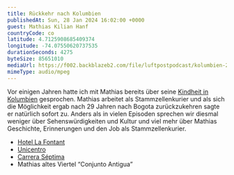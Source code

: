 ```yaml
---
title: Rückkehr nach Kolumbien
publishedAt: Sun, 28 Jan 2024 16:02:00 +0000
guest: Mathias Kilian Hanf
countryCode: co
latitude: 4.7125908685409374
longitude: -74.07550620737535
durationSeconds: 4275
byteSize: 85651010
mediaUrl: https://f002.backblazeb2.com/file/luftpostpodcast/kolumbien-2.mp3
mimeType: audio/mpeg
---
```


Vor einigen Jahren hatte ich mit Mathias bereits über seine [Kindheit in Kolumbien](https://www.luftpost-podcast.de/kolumbien) gesprochen. Mathias arbeitet als Stammzellenkurier und als sich die Möglichkeit ergab nach 29 Jahren nach Bogota zurückzukehren sagte er natürlich sofort zu. Anders als in vielen Episoden sprechen wir diesmal weniger über Sehenswürdigkeiten und Kultur und viel mehr über Mathias Geschichte, Erinnerungen und den Job als Stammzellenkurier.

- [Hotel La Fontant](https://en.estelarlafontana.com/)
- [Unicentro](https://unicentrobogota.com/)
- [Carrera Séptima](https://en.wikipedia.org/wiki/Carrera_S%C3%A9ptima)
- Mathias altes Viertel “Conjunto Antigua”
